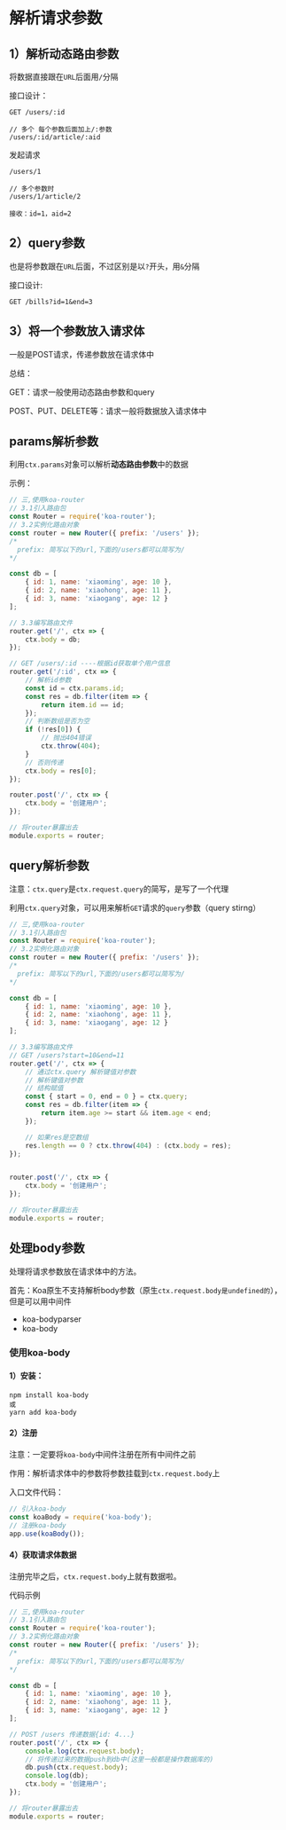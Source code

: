 # 解析请求参数

## 1）解析动态路由参数

将数据直接跟在`URL`后面用`/`分隔

接口设计：

```
GET /users/:id

// 多个 每个参数后面加上/:参数
/users/:id/article/:aid
```

发起请求

```
/users/1

// 多个参数时
/users/1/article/2

接收：id=1，aid=2
```



## 2）query参数

也是将参数跟在`URL`后面，不过区别是以`?`开头，用`&`分隔

接口设计:

```
GET /bills?id=1&end=3
```

## 3）将一个参数放入请求体

一般是POST请求，传递参数放在请求体中



总结：

GET：请求一般使用动态路由参数和query

POST、PUT、DELETE等：请求一般将数据放入请求体中



## params解析参数

利用`ctx.params`对象可以解析**动态路由参数**中的数据

示例：

```js
// 三,使用koa-router
// 3.1引入路由包
const Router = require('koa-router');
// 3.2实例化路由对象
const router = new Router({ prefix: '/users' });
/*
  prefix: 简写以下的url,下面的/users都可以简写为/
*/

const db = [
	{ id: 1, name: 'xiaoming', age: 10 },
	{ id: 2, name: 'xiaohong', age: 11 },
	{ id: 3, name: 'xiaogang', age: 12 }
];

// 3.3编写路由文件
router.get('/', ctx => {
	ctx.body = db;
});

// GET /users/:id ----根据id获取单个用户信息
router.get('/:id', ctx => {
	// 解析id参数
	const id = ctx.params.id;
	const res = db.filter(item => {
		return item.id == id;
	});
    // 判断数组是否为空
	if (!res[0]) {
		// 抛出404错误
		ctx.throw(404);
	}
    // 否则传递
	ctx.body = res[0];
});

router.post('/', ctx => {
	ctx.body = '创建用户';
});

// 将router暴露出去
module.exports = router;

```



## query解析参数

注意：`ctx.query`是`ctx.request.query`的简写，是写了一个代理

利用`ctx.query`对象，可以用来解析`GET`请求的`query`参数（query stirng）

```js
// 三,使用koa-router
// 3.1引入路由包
const Router = require('koa-router');
// 3.2实例化路由对象
const router = new Router({ prefix: '/users' });
/*
  prefix: 简写以下的url,下面的/users都可以简写为/
*/

const db = [
	{ id: 1, name: 'xiaoming', age: 10 },
	{ id: 2, name: 'xiaohong', age: 11 },
	{ id: 3, name: 'xiaogang', age: 12 }
];

// 3.3编写路由文件
// GET /users?start=10&end=11
router.get('/', ctx => {
	// 通过ctx.query 解析键值对参数
	// 解析键值对参数
    // 结构赋值
	const { start = 0, end = 0 } = ctx.query;
	const res = db.filter(item => {
		return item.age >= start && item.age < end;
	});

	// 如果res是空数组
	res.length == 0 ? ctx.throw(404) : (ctx.body = res);
});


router.post('/', ctx => {
	ctx.body = '创建用户';
});

// 将router暴露出去
module.exports = router;

```

## 处理body参数

处理将请求参数放在请求体中的方法。

首先：Koa原生不支持解析body参数（原生`ctx.request.body是undefined的`），但是可以用中间件

* koa-bodyparser
* koa-body

### 使用koa-body

#### 1）安装：

```
npm install koa-body
或
yarn add koa-body
```

#### 2）注册

注意：一定要将`koa-body`中间件注册在所有中间件之前

作用：解析请求体中的参数将参数挂载到`ctx.request.body`上

入口文件代码：

```js
// 引入koa-body
const koaBody = require('koa-body');
// 注册koa-body
app.use(koaBody());
```

#### 4）获取请求体数据

注册完毕之后，`ctx.request.body`上就有数据啦。



代码示例

```js
// 三,使用koa-router
// 3.1引入路由包
const Router = require('koa-router');
// 3.2实例化路由对象
const router = new Router({ prefix: '/users' });
/*
  prefix: 简写以下的url,下面的/users都可以简写为/
*/

const db = [
	{ id: 1, name: 'xiaoming', age: 10 },
	{ id: 2, name: 'xiaohong', age: 11 },
	{ id: 3, name: 'xiaogang', age: 12 }
];

// POST /users 传递数据{id: 4...}
router.post('/', ctx => {
	console.log(ctx.request.body);
	// 将传递过来的数据push到db中(这里一般都是操作数据库的)
	db.push(ctx.request.body);
	console.log(db);
	ctx.body = '创建用户';
});

// 将router暴露出去
module.exports = router;

```

